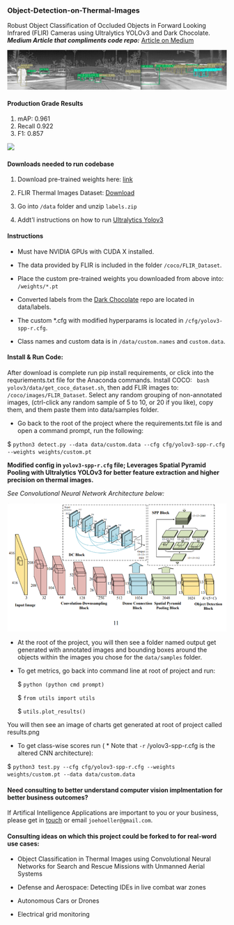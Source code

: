 ### Object-Detection-on-Thermal-Images
Robust Object Classification of Occluded Objects in Forward Looking Infrared (FLIR) Cameras using Ultralytics YOLOv3 and Dark Chocolate. <strong><em>Medium Article that compliments code repo:</em></strong> [Article on Medium](https://medium.com/@joehoeller/object-detection-on-thermal-images-f9526237686a)

![](example.png)

#### Production Grade Results

   1. mAP: 0.961 
   2. Recall 0.922 
   3. F1: 0.857
   
![](https://github.com/joehoeller/Object-Detection-on-Thermal-Images/blob/master/results.png)

#### Downloads needed to run codebase
  
   1. Download pre-trained weights here: [link](https://drive.google.com/drive/folders/1dV0OmvG4eZFtnh5WF0mby-jhkVy-HVco?usp=sharing)
   
   2. FLIR Thermal Images Dataset: [Download](https://www.flir.com/oem/adas/adas-dataset-form/)

   3. Go into ```/data``` folder and unzip ```labels.zip```
   
   4. Addt'l instructions on how to run [Ultralytics Yolov3](https://github.com/ultralytics/yolov3)

#### Instructions

- Must have NVIDIA GPUs with CUDA X installed.

- The data provided by FLIR is included in the folder ```/coco/FLIR_Dataset```. 

- Place the custom pre-trained weights you downloaded from above into: ```/weights/*.pt``` 

- Converted labels from the [Dark Chocolate](https://github.com/joehoeller/Dark-Chocolate) repo are located in data/labels.

- The custom *.cfg with modified hyperparams is located in ```/cfg/yolov3-spp-r.cfg```.

- Class names and custom data is in ```/data/custom.names``` and ```custom.data```.


#### Install & Run Code:

After download is complete run pip install requirements, or click into the requriements.txt file for the Anaconda commands.
Install COCO: ``` bash yolov3/data/get_coco_dataset.sh```, then add FLIR images to: ```/coco/images/FLIR_Dataset```. Select any random grouping of non-annotated images, (ctrl-click any random sample of 5 to 10, or 20 if you like), copy them, and them paste them into data/samples folder.

- Go back to the root of the project where the requirements.txt file is and open a command prompt, run the following:

$  ```python3 detect.py --data data/custom.data --cfg cfg/yolov3-spp-r.cfg --weights weights/custom.pt```

<strong>Modified config in ```yolov3-spp-r.cfg``` file; Leverages Spatial Pyramid Pooling with Ultralytics YOLOv3 for better feature extraction and higher precision on thermal images.</strong>

<em>See Convolutional Neural Network Architecture below:</em>

![](1_h-SYoymeVq5hSK3Vv3C-Ig.png)

- At the root of the project, you will then see a folder named output get generated with annotated images and bounding boxes around the objects within the images you chose for the ``data/samples`` folder.

- To get metrics, go back into command line at root of project and run: 

  $ ```python (python cmd prompt)```
  
  $ ```from utils import utils```
  
  $ ```utils.plot_results()```
  

You will then see an image of charts get generated at root of project called results.png

- To get class-wise scores run ( * Note that ```-r``` /yolov3-spp-r.cfg is the altered CNN architecture):

$ ```python3 test.py --cfg cfg/yolov3-spp-r.cfg --weights weights/custom.pt --data data/custom.data```


#### Need consulting to better understand computer vision implmentation for better business outcomes?
If Artifical Intelligence Applications are important to you or your business, please get in [touch](https://www.linkedin.com/in/computer-vision-engineer/) or email ```joehoeller@gmail.com```.

#### Consulting ideas on which this project could be forked to for real-word use cases:

- Object Classification in Thermal Images using Convolutional Neural Networks for Search and Rescue Missions with Unmanned Aerial Systems

- Defense and Aerospace: Detecting IDEs in live combat war zones

- Autonomous Cars or Drones

- Electrical grid monitoring



